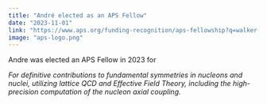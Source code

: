 ```yaml
---
title: "André elected as an APS Fellow"
date: "2023-11-01"
link: "https://www.aps.org/funding-recognition/aps-fellowship?q=walker-loud&af=true"
image: "aps-logo.png"
---
```


Andre was elected an APS Fellow in 2023 for

_For definitive contributions to fundamental symmetries in nucleons and nuclei, utilizing lattice QCD and Effective Field Theory, including the high-precision computation of the nucleon axial coupling._
